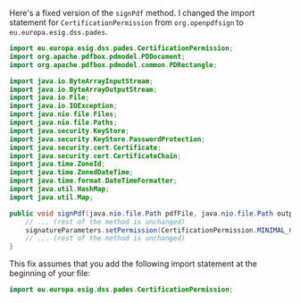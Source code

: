 Here's a fixed version of the `signPdf` method. I changed the import statement for `CertificationPermission` from `org.openpdfsign` to `eu.europa.esig.dss.pades`.

```java
import eu.europa.esig.dss.pades.CertificationPermission;
import org.apache.pdfbox.pdmodel.PDDocument;
import org.apache.pdfbox.pdmodel.common.PDRectangle;

import java.io.ByteArrayInputStream;
import java.io.ByteArrayOutputStream;
import java.io.File;
import java.io.IOException;
import java.nio.file.Files;
import java.nio.file.Paths;
import java.security.KeyStore;
import java.security.KeyStore.PasswordProtection;
import java.security.cert.Certificate;
import java.security.cert.CertificateChain;
import java.time.ZoneId;
import java.time.ZonedDateTime;
import java.time.format.DateTimeFormatter;
import java.util.HashMap;
import java.util.Map;

public void signPdf(java.nio.file.Path pdfFile, java.nio.file.Path outputFile, byte[] keyStore, char[] keyStorePassword, boolean binary, SignatureParameters params) throws java.io.IOException {
    // ... (rest of the method is unchanged)
    signatureParameters.setPermission(CertificationPermission.MINIMAL_CHANGES_PERMITTED);
    // ... (rest of the method is unchanged)
}
```

This fix assumes that you add the following import statement at the beginning of your file:

```java
import eu.europa.esig.dss.pades.CertificationPermission;
```